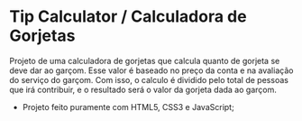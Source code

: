 # Tip Calculator / Calculadora de Gorjetas
Projeto de uma calculadora de gorjetas que calcula quanto de gorjeta se deve dar ao garçom. Esse valor é baseado no preço da conta e na avaliação do serviço do garçom. Com isso, o calculo é dividido pelo total de pessoas que irá contribuir, e o resultado será o valor da gorjeta dada ao garçom.

- Projeto feito puramente com HTML5, CSS3 e JavaScript;


